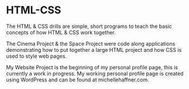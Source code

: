 # HTML-CSS
The HTML & CSS drills are simple, short programs to teach the basic concepts of how HTML & CSS work together.

The Cinema Project & the Space Project were code along applications demonstrating how to put together a large HTML project and how CSS is used to style web pages.

My Website Project is the beginning of my personal profile page, this is currently a work in progress.  My working personal profile page is created using WordPress and can be found at michellehaffner.com.
